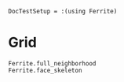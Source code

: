 ```@meta
DocTestSetup = :(using Ferrite)
```

# Grid
```@docs
Ferrite.full_neighborhood
Ferrite.face_skeleton
```
